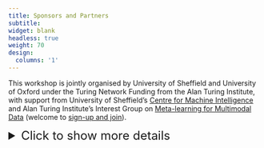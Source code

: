 ```yaml
---
title: Sponsors and Partners
subtitle: 
widget: blank
headless: true
weight: 70
design:
  columns: '1'
---
```


<p style="border: none; margin-left: 0;">
This workshop is jointly organised by University of Sheffield and University of Oxford under the Turing Network Funding from the Alan Turing Institute, with support from University of Sheffield’s <a href="https://www.sheffield.ac.uk/machine-intelligence">Centre for Machine Intelligence</a> and Alan Turing Institute’s Interest Group on <a href="https://www.turing.ac.uk/research/interest-groups/meta-learning-multimodal-data">Meta-learning for Multimodal Data</a> (welcome to <a href="https://forms.office.com/Pages/ResponsePage.aspx?id=p_SVQ1XklU-Knx-672OE-fR6PcyyBV1JuragBENwKPJUOFhHNkY5WU1RVlczMjNWUVdYTDFDME1VNSQlQCN0PWcu">sign-up and join</a>).
</p>

<details>
<summary style="font-size: 24px; border: none;">Click to show more details</summary>
<div style="text-align: center;">
  <img src="/media/cmi_logo.png" alt="CMI Logo" style="width: 420px; height: auto; display: inline-block; margin-right: 20px;">
  <img src="/media/ati_logo.jpg" alt="ATI Logo" style="width: 250px; height: auto; display: inline-block; margin-right: 20px;">
  <img src="/media/ox_logo.png" alt="OX Logo" style="width: 200px; height: auto; display: inline-block;">
</div>
<p style="border: none; margin-left: 0;"><strong>Disclaimer:</strong> This event is supported by The Alan Turing Institute. The Turing is not involved in the agenda or content planning.</p>
</details>
